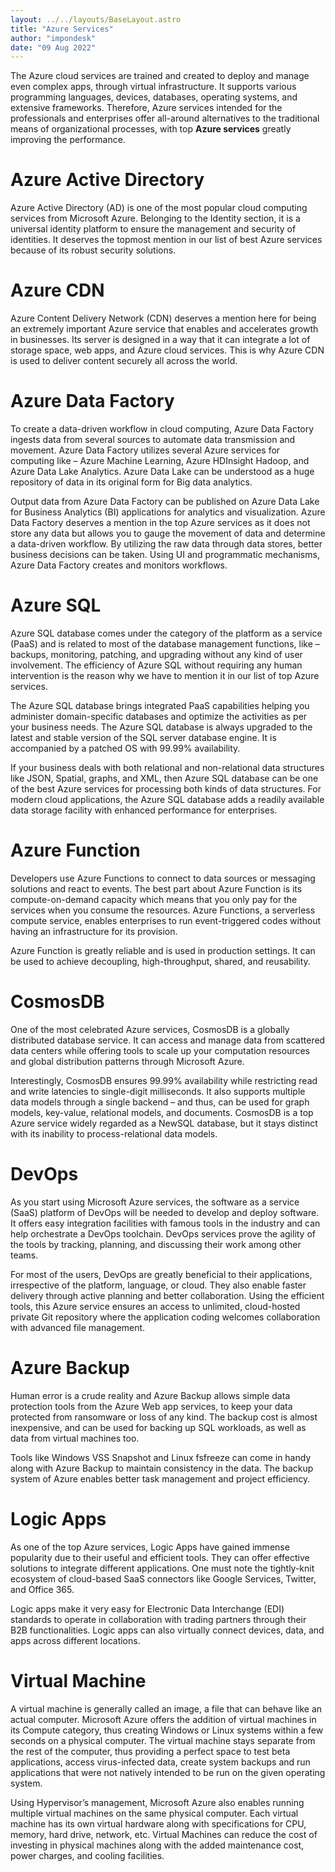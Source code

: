```yaml
---
layout: ../../layouts/BaseLayout.astro
title: "Azure Services"
author: "impondesk"
date: "09 Aug 2022"
---
```


<main class="max-w-7xl mx-auto">

The Azure cloud services are trained and created to deploy and manage even complex apps, through virtual infrastructure. It supports various programming languages, devices, databases, operating systems, and extensive frameworks. Therefore, Azure services intended for the professionals and enterprises offer all-around alternatives to the traditional means of organizational processes, with top **Azure services** greatly improving the performance.

# Azure Active Directory

Azure Active Directory (AD) is one of the most popular cloud computing services from Microsoft Azure. Belonging to the Identity section, it is a universal identity platform to ensure the management and security of identities. It deserves the topmost mention in our list of best Azure services because of its robust security solutions.

# Azure CDN

Azure Content Delivery Network (CDN) deserves a mention here for being an extremely important Azure service that enables and accelerates growth in businesses. Its server is designed in a way that it can integrate a lot of storage space, web apps, and Azure cloud services. This is why Azure CDN is used to deliver content securely all across the world.

# Azure Data Factory

To create a data-driven workflow in cloud computing, Azure Data Factory ingests data from several sources to automate data transmission and movement. Azure Data Factory utilizes several Azure services for computing like – Azure Machine Learning, Azure HDInsight Hadoop, and Azure Data Lake Analytics. Azure Data Lake can be understood as a huge repository of data in its original form for Big data analytics.

Output data from Azure Data Factory can be published on Azure Data Lake for Business Analytics (BI) applications for analytics and visualization. Azure Data Factory deserves a mention in the top Azure services as it does not store any data but allows you to gauge the movement of data and determine a data-driven workflow. By utilizing the raw data through data stores, better business decisions can be taken. Using UI and programmatic mechanisms, Azure Data Factory creates and monitors workflows.

# Azure SQL

Azure SQL database comes under the category of the platform as a service (PaaS) and is related to most of the database management functions, like – backups, monitoring, patching, and upgrading without any kind of user involvement. The efficiency of Azure SQL without requiring any human intervention is the reason why we have to mention it in our list of top Azure services.

The Azure SQL database brings integrated PaaS capabilities helping you administer domain-specific databases and optimize the activities as per your business needs. The Azure SQL database is always upgraded to the latest and stable version of the SQL server database engine. It is accompanied by a patched OS with 99.99% availability.

If your business deals with both relational and non-relational data structures like JSON, Spatial, graphs, and XML, then Azure SQL database can be one of the best Azure services for processing both kinds of data structures. For modern cloud applications, the Azure SQL database adds a readily available data storage facility with enhanced performance for enterprises.

# Azure Function

Developers use Azure Functions to connect to data sources or messaging solutions and react to events. The best part about Azure Function is its compute-on-demand capacity which means that you only pay for the services when you consume the resources. Azure Functions, a serverless compute service, enables enterprises to run event-triggered codes without having an infrastructure for its provision.

Azure Function is greatly reliable and is used in production settings. It can be used to achieve decoupling, high-throughput, shared, and reusability.

# CosmosDB

One of the most celebrated Azure services, CosmosDB is a globally distributed database service. It can access and manage data from scattered data centers while offering tools to scale up your computation resources and global distribution patterns through Microsoft Azure.

Interestingly, CosmosDB ensures 99.99% availability while restricting read and write latencies to single-digit milliseconds. It also supports multiple data models through a single backend – and thus, can be used for graph models, key-value, relational models, and documents. CosmosDB is a top Azure service widely regarded as a NewSQL database, but it stays distinct with its inability to process-relational data models.


# DevOps

As you start using Microsoft Azure services, the software as a service (SaaS) platform of DevOps will be needed to develop and deploy software. It offers easy integration facilities with famous tools in the industry and can help orchestrate a DevOps toolchain. DevOps services prove the agility of the tools by tracking, planning, and discussing their work among other teams.

For most of the users, DevOps are greatly beneficial to their applications, irrespective of the platform, language, or cloud. They also enable faster delivery through active planning and better collaboration. Using the efficient tools, this Azure service ensures an access to unlimited, cloud-hosted private Git repository where the application coding welcomes collaboration with advanced file management.


# Azure Backup

Human error is a crude reality and Azure Backup allows simple data protection tools from the Azure Web app services, to keep your data protected from ransomware or loss of any kind. The backup cost is almost inexpensive, and can be used for backing up SQL workloads, as well as data from virtual machines too.

Tools like Windows VSS Snapshot and Linux fsfreeze can come in handy along with Azure Backup to maintain consistency in the data. The backup system of Azure enables better task management and project efficiency.


# Logic Apps

As one of the top Azure services, Logic Apps have gained immense popularity due to their useful and efficient tools. They can offer effective solutions to integrate different applications. One must note the tightly-knit ecosystem of cloud-based SaaS connectors like Google Services, Twitter, and Office 365.

Logic apps make it very easy for Electronic Data Interchange (EDI) standards to operate in collaboration with trading partners through their B2B functionalities. Logic apps can also virtually connect devices, data, and apps across different locations.


# Virtual Machine

A virtual machine is generally called an image, a file that can behave like an actual computer. Microsoft Azure offers the addition of virtual machines in its Compute category, thus creating Windows or Linux systems within a few seconds on a physical computer. The virtual machine stays separate from the rest of the computer, thus providing a perfect space to test beta applications, access virus-infected data, create system backups and run applications that were not natively intended to be run on the given operating system.

Using Hypervisor’s management, Microsoft Azure also enables running multiple virtual machines on the same physical computer. Each virtual machine has its own virtual hardware along with specifications for CPU, memory, hard drive, network, etc. Virtual Machines can reduce the cost of investing in physical machines along with the added maintenance cost, power charges, and cooling facilities.


</main>